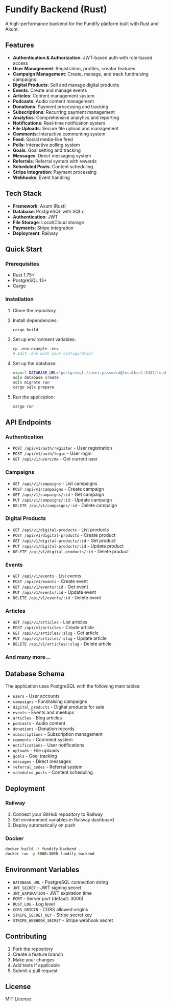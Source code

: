 # Fundify Backend (Rust)

A high-performance backend for the Fundify platform built with Rust and Axum.

## Features

- **Authentication & Authorization**: JWT-based auth with role-based access
- **User Management**: Registration, profiles, creator features
- **Campaign Management**: Create, manage, and track fundraising campaigns
- **Digital Products**: Sell and manage digital products
- **Events**: Create and manage events
- **Articles**: Content management system
- **Podcasts**: Audio content management
- **Donations**: Payment processing and tracking
- **Subscriptions**: Recurring payment management
- **Analytics**: Comprehensive analytics and reporting
- **Notifications**: Real-time notification system
- **File Uploads**: Secure file upload and management
- **Comments**: Interactive commenting system
- **Feed**: Social media-like feed
- **Polls**: Interactive polling system
- **Goals**: Goal setting and tracking
- **Messages**: Direct messaging system
- **Referrals**: Referral system with rewards
- **Scheduled Posts**: Content scheduling
- **Stripe Integration**: Payment processing
- **Webhooks**: Event handling

## Tech Stack

- **Framework**: Axum (Rust)
- **Database**: PostgreSQL with SQLx
- **Authentication**: JWT
- **File Storage**: Local/Cloud storage
- **Payments**: Stripe integration
- **Deployment**: Railway

## Quick Start

### Prerequisites

- Rust 1.75+
- PostgreSQL 13+
- Cargo

### Installation

1. Clone the repository
2. Install dependencies:
   ```bash
   cargo build
   ```

3. Set up environment variables:
   ```bash
   cp .env.example .env
   # Edit .env with your configuration
   ```

4. Set up the database:
   ```bash
   export DATABASE_URL="postgresql://user:password@localhost:5432/fundify"
   sqlx database create
   sqlx migrate run
   cargo sqlx prepare
   ```

5. Run the application:
   ```bash
   cargo run
   ```

## API Endpoints

### Authentication
- `POST /api/v1/auth/register` - User registration
- `POST /api/v1/auth/login` - User login
- `GET /api/v1/users/me` - Get current user

### Campaigns
- `GET /api/v1/campaigns` - List campaigns
- `POST /api/v1/campaigns` - Create campaign
- `GET /api/v1/campaigns/:id` - Get campaign
- `PUT /api/v1/campaigns/:id` - Update campaign
- `DELETE /api/v1/campaigns/:id` - Delete campaign

### Digital Products
- `GET /api/v1/digital-products` - List products
- `POST /api/v1/digital-products` - Create product
- `GET /api/v1/digital-products/:id` - Get product
- `PUT /api/v1/digital-products/:id` - Update product
- `DELETE /api/v1/digital-products/:id` - Delete product

### Events
- `GET /api/v1/events` - List events
- `POST /api/v1/events` - Create event
- `GET /api/v1/events/:id` - Get event
- `PUT /api/v1/events/:id` - Update event
- `DELETE /api/v1/events/:id` - Delete event

### Articles
- `GET /api/v1/articles` - List articles
- `POST /api/v1/articles` - Create article
- `GET /api/v1/articles/:slug` - Get article
- `PUT /api/v1/articles/:slug` - Update article
- `DELETE /api/v1/articles/:slug` - Delete article

### And many more...

## Database Schema

The application uses PostgreSQL with the following main tables:

- `users` - User accounts
- `campaigns` - Fundraising campaigns
- `digital_products` - Digital products for sale
- `events` - Events and meetups
- `articles` - Blog articles
- `podcasts` - Audio content
- `donations` - Donation records
- `subscriptions` - Subscription management
- `comments` - Comment system
- `notifications` - User notifications
- `uploads` - File uploads
- `goals` - Goal tracking
- `messages` - Direct messages
- `referral_codes` - Referral system
- `scheduled_posts` - Content scheduling

## Deployment

### Railway

1. Connect your GitHub repository to Railway
2. Set environment variables in Railway dashboard
3. Deploy automatically on push

### Docker

```bash
docker build -t fundify-backend .
docker run -p 3000:3000 fundify-backend
```

## Environment Variables

- `DATABASE_URL` - PostgreSQL connection string
- `JWT_SECRET` - JWT signing secret
- `JWT_EXPIRATION` - JWT expiration time
- `PORT` - Server port (default: 3000)
- `RUST_LOG` - Log level
- `CORS_ORIGIN` - CORS allowed origins
- `STRIPE_SECRET_KEY` - Stripe secret key
- `STRIPE_WEBHOOK_SECRET` - Stripe webhook secret

## Contributing

1. Fork the repository
2. Create a feature branch
3. Make your changes
4. Add tests if applicable
5. Submit a pull request

## License

MIT License